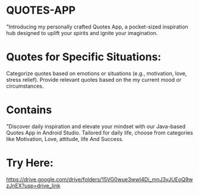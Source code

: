 # QUOTES-APP
"Introducing my personally crafted Quotes App, a pocket-sized inspiration hub designed to uplift your spirits and ignite your imagination.
# Quotes for Specific Situations:
Categorize quotes based on emotions or situations (e.g., motivation, love, stress relief).
Provide relevant quotes based on the my current mood or circumstances.
# Contains
"Discover daily inspiration and elevate your mindset with our Java-based Quotes App in Android Studio. Tailored for daily life, choose from categories like Motivation, Love, attitude, life And Success. 
# Try Here:
https://drive.google.com/drive/folders/15VG0wue3wwI4Di_mnJ3yJUEoQ9wzJnEX?usp=drive_link
